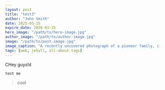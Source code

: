 ```yaml
---
layout: post
title: "test3"
author: "John Smith"
date: 2025-03-15
expire_date: 2026-03-15
hero_image: "/path/to/hero-image.jpg"
author_image: "/path/to/author-image.jpg"
image: "/path/to/post-image.jpg"
image_caption: "A recently uncovered photograph of a pioneer family, circa 1850s."
tags: [web, jekyll, all-about-tags]
---
```


CHey guys!d

```
test me
```

> cool
